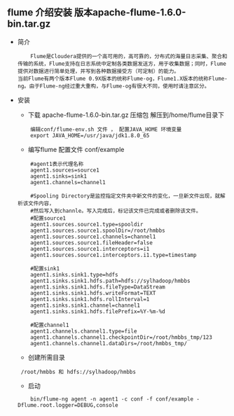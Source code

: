 ## flume 介绍安装  版本apache-flume-1.6.0-bin.tar.gz

* 简介
	```
		Flume是Cloudera提供的一个高可用的，高可靠的，分布式的海量日志采集、聚合和传输的系统，Flume支持在日志系统中定制各类数据发送方，用于收集数据；同时，Flume提供对数据进行简单处理，并写到各种数据接受方（可定制）的能力。
	当前Flume有两个版本Flume 0.9X版本的统称Flume-og，Flume1.X版本的统称Flume-ng。由于Flume-ng经过重大重构，与Flume-og有很大不同，使用时请注意区分。
	```

* 安装
	 + 下载 apache-flume-1.6.0-bin.tar.gz 压缩包 解压到/home/flume目录下
	```
		编辑conf/flume-env.sh 文件 ， 配置JAVA_HOME 环境变量
		export JAVA_HOME=/usr/java/jdk1.8.0_65
	```
	 +  编写flume 配置文件 conf/example
	```
		#agent1表示代理名称
		agent1.sources=source1
		agent1.sinks=sink1
		agent1.channels=channel1
	```	
	```	
		#Spooling Directory是监控指定文件夹中新文件的变化，一旦新文件出现，就解析该文件内容，
		#然后写入到channle。写入完成后，标记该文件已完成或者删除该文件。
		#配置source1
		agent1.sources.source1.type=spooldir
		agent1.sources.source1.spoolDir=/root/hmbbs
		agent1.sources.source1.channels=channel1
		agent1.sources.source1.fileHeader=false
		agent1.sources.source1.interceptors=i1
		agent1.sources.source1.interceptors.i1.type=timestamp
	```
	```	
		#配置sink1
		agent1.sinks.sink1.type=hdfs
		agent1.sinks.sink1.hdfs.path=hdfs://sylhadoop/hmbbs
		agent1.sinks.sink1.hdfs.fileType=DataStream
		agent1.sinks.sink1.hdfs.writeFormat=TEXT
		agent1.sinks.sink1.hdfs.rollInterval=1
		agent1.sinks.sink1.channel=channel1
		agent1.sinks.sink1.hdfs.filePrefix=%Y-%m-%d
	```
	```
		#配置channel1
		agent1.channels.channel1.type=file
		agent1.channels.channel1.checkpointDir=/root/hmbbs_tmp/123
		agent1.channels.channel1.dataDirs=/root/hmbbs_tmp/
	```
	 + 创建所需目录
	```
	 /root/hmbbs 和 hdfs://sylhadoop/hmbbs
	```
	 + 启动
	```
		bin/flume-ng agent -n agent1 -c conf -f conf/example -Dflume.root.logger=DEBUG,console
	```
	 
